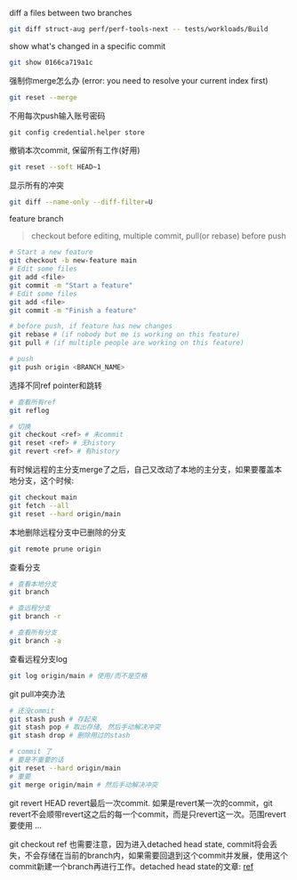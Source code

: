 diff a files between two branches
```bash
git diff struct-aug perf/perf-tools-next -- tests/workloads/Build
```

show what's changed in a specific commit
```bash
git show 0166ca719a1c
```

强制你merge怎么办
(error: you need to resolve your current index first)
```bash
git reset --merge
```

不用每次push输入账号密码
```
git config credential.helper store
```

撤销本次commit, 保留所有工作(好用)
```bash
git reset --soft HEAD~1
```

显示所有的冲突
```bash
git diff --name-only --diff-filter=U
```

feature branch
> checkout before editing, multiple commit, pull(or rebase) before push
```bash
# Start a new feature
git checkout -b new-feature main
# Edit some files
git add <file>
git commit -m "Start a feature"
# Edit some files
git add <file>
git commit -m "Finish a feature"

# before push, if feature has new changes
git rebase # (if nobody but me is working on this feature)
git pull # (if multiple people are working on this feature)

# push
git push origin <BRANCH_NAME>
```

选择不同ref pointer和跳转
```bash
# 查看所有ref
git reflog

# 切换
git checkout <ref> # 未commit
git reset <ref> # 无history
git revert <ref> # 有history
```

有时候远程的主分支merge了之后，自己又改动了本地的主分支，如果要覆盖本地分支，这个时候:
```bash
git checkout main
git fetch --all
git reset --hard origin/main
```

本地删除远程分支中已删除的分支
```bash
git remote prune origin
```

查看分支
```bash
# 查看本地分支
git branch

# 查远程分支
git branch -r

# 查看所有分支
git branch -a
```

查看远程分支log
```bash
git log origin/main # 使用/而不是空格
```

git pull冲突办法
```bash
# 还没commit
git stash push # 存起来
git stash pop # 取出存储, 然后手动解决冲突
git stash drop # 删除用过的stash

# commit 了
# 要是不重要的话
git reset --hard origin/main
# 重要
git merge origin/main # 然后手动解决冲突
```

git revert HEAD revert最后一次commit. 如果是revert某一次的commit，git revert不会顺带revert这之后的每一个commit，而是只revert这一次。范围revert要使用 <ref1>...<ref2>

git checkout ref 也需要注意，因为进入detached head state, commit将会丢失，不会存储在当前的branch内，如果需要回退到这个commit并发展，使用这个commit新建一个branch再进行工作。detached head state的文章: [ref](https://circleci.com/blog/git-detached-head-state/)

